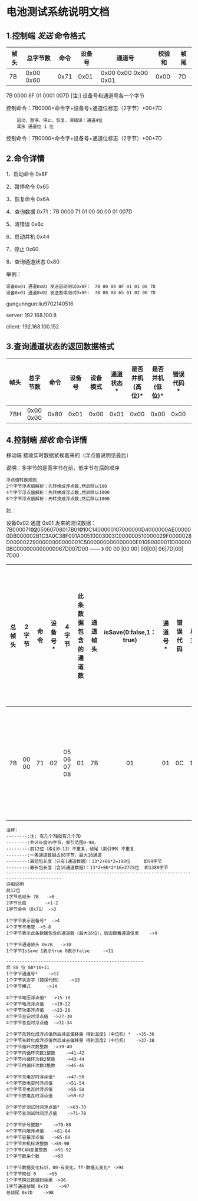 
# 电池测试系统说明文档


## 1.控制端 *发送* 命令格式

 帧头 |  总字节数  | 命令 | 设备号 |       通道号          | 校验和 |帧尾 
 ----|-----------|------|-------|----------------------|-------|----
 7B | 0x00 0x60 | 0x71 | 0x01  | 0x00 0x00 0x00 0x01  |  0x00 |7D 
    

7B 0000 8F 01 0001 007D
[注:] 设备号和通道号各一个字节

控制命令：7B0000+命令字+设备号+通道位标志（2字节）+00+7D

```
    启动，暂停，停止，恢复，清错误：通道4位
    其余 通道位 1 位
```

控制命令：7B0000+命令字+设备号+通道位标志（2字节）+00+7D
 

## 2.命令详情

1、启动命令	0x8F

2、暂停命令	0x65

3、恢复命令	0x6A

4、查询数据	0x71：7B 0000 71 01 00 00 00 01 007D

5、清错误    0x6c

6、启动并机  0x44

7、停止      0x60

8、查询通道状态    0x80


举例： 

    设备0x01 通道0x01 发送启动测试0x8F:  7B 00 08 8F 01 01 00 7D
    设备0x01 通道0x02 发送暂停测试0x8F:  7B 00 08 65 01 02 00 7D


gungunngun:liu9702140516

server:	192.168.100.8

client:	192.168.100.152

## 3.查询通道状态的返回数据格式

 帧头 |  总字节数  | 命令 | 设备号 |  设备模式 | 通道状态* | 是否并机(高位)* | 是否并机(低位)* | 错误代码* | 重复*标记为|校验和 |帧尾 
 ----|-----------|------|-------|----------|----------|---------------|---------------|----------|:---------:|------|----
 7BH | 0x00 0x00 | 0x80 | 0x01  |    0x00  |   0x01   |   0x00        |      0x00     |    0x00  |     ***   | 0x00 |7D 
 

## 4.控制端 *接收* 命令详情

移动端  接收实时数据紧挨着来的（浮点值说明见最后）

说明：多字节的是高字节在前，低字节在后的顺序
```
浮点值转换规则
2个字节浮点值解析：先转换成浮点数,然后除以100
4个字节浮点值解析：先转换成浮点数,然后除以1000
8个字节浮点值解析：先转换成浮点数,然后除以1000
```
如： 

设备0x02 通道 0x01 发来的测试数据：
7B000071**02**05060708017B01**01**0C1400000107000000D4000000AE000000DB000002B1C3A0C38F001A00510003003C000000510000029F0000028D0000022900000000000001C5000000000000000E010B0000011D000000BC000000000000067D007D00  ——                                                                                                                                                                                                                                                                                                                                                                                                                                                                                                                》 00 00 |00 00| 00|00|  06|7D|00|   7D00

总帧头| 2字节 | 命令 | 设备号* |    4字节   | 此条数据包含的通道数 | 通道帧头 | isSave(0:false,1：true)| 通道号* | 错误代码 |  模式  | 4字节电压浮点值* | 电流浮点值  |  功率浮点值  | 总安时浮点值 | 总瓦时浮点值 |    2个字节先转化成浮点值然后减去偏移量 得到温度1（中位机）*   | 2个字节先转化成浮点值然后减去偏移量 得到温度2（中位机） |  2个字节循环次数整数 |    2个字节内循环次数1整数     |   2个字节内循环次数2整数  |  2个字节内循环次数3整数 |  4个字节充电安时浮点值* | 4个字节放电安时浮点值  | 4个字节充电瓦时浮点值 |  4个字节放电瓦时浮点值  |   8个字节 步测试时间浮点值*  |      8个字节 总测试时间浮点值  |    2个字节步号整数*   |  4个字节内阻浮点值  |  4个字节容量浮点值 |   2个字节并机标识整数   | 2个字节CAN变量整数 |  1个字节数采个数 | 1个字节数据变化标识，00-有变化，ff-数据无变化 | 1个字节校验 0 |1个字节跨过数据封装尾 |帧尾                                                                                                                                         
-----|------|-----|:-----:|-----------|:-----------------:|---------|:-------------------:|--------|---------|------|----------------|-----------|------------|-----------|------------|:---------------------------------------------------:|:----------------------------------------------:|:-----------------:|:------------------------:|:---------------------:|:-------------------:|:-------------------:|:------------------:|:------------------:|:-------------------:|:-----------------------:|:--------------------------:|:-----------------:|:----------------:|:---------------:|:-------------------:|:---------------:|:-------------:|:--------------------------------------:|:-----------:|:----------------:|----
  7B | 00 00 |  71  |   02  | 05 06 07 08 |           01        |     7B    |          01            |    01   |     0C   |   14  |   00 00 01 07   | 00 00 00 D4 | 00 00 00 AE | 00 00 00 DB | 00 00 02 B1 |             C3                     A0                      |             C3                   8F                  |       00    1A      |          00    51           |         00  03           |      00      3C        |        00 00 00 51     |      00 00 02 9F     |     00  00   02  8D  |      00 00 02 29       | 00 00 00 00     00 00 01 C5 |  00 00 00 00      00 00 00 0E |          01 0B      |    00 00 01 1D      |     00 00 00 BC   |            00 00      |       00  00       |        00       |                      00                    |       06      |        7D          |00 7D 00 -》00 00 00 00 00 00 06 7D 00              7D 00


    注释:
    --------:注: 有几个7B就有几个7D
    --------:共计长度99字节，索引范围0-98，
    --------:前12位（索引0-11）不重复，帧尾（索引99）不重复
    --------:一条通道数据占86字节，最大16通道
    --------:最短包长度（只有1通道数据）：13*2+86*2=198位     即99字节
    --------:最长包长度（含16通道数据）：13*2+86*2*16=2778位  即1389字节
    -------------------------------------------------------------------------------------------
    详细说明
    前12位
    1字节总帧头 7B   ->0
    2字节长度       ->1-2
    1字节命令（0x71） ->3
    
    1个字节表示设备号*  ->4
    4个字节不用管 ->5-8
    1个字节表示此条数据包含的通道数（最大16位），后边跟着通道信息    ->9
    
    1个字节通道帧头 0x7B   ->10
    1个字节IsSave 1表示true 0表示false     ->11

    ----------------------------------------------------
    后 88 位 88*16+11
    1个字节通道号*    ->12
    1个字节状态字（错误代码）   ->13
    1个字节模式      ->14
    
    4个字节电压浮点值*  ->15-18
    4个字节电流浮点值   ->19-22
    4个字节功率浮点值   ->23-26
    4个字节总安时浮点值  ->27-30
    4个字节总瓦时浮点值  ->31-34
    
    2个字节先转化成浮点值然后减去偏移量 得到温度1（中位机）*  ->35-36
    2个字节先转化成浮点值然后减去偏移量 得到温度2（中位机）   ->37-38
    2个字节循环次数整数  ->39-40
    2个字节内循环次数1整数    ->41-42
    2个字节内循环次数2整数    ->43-44
    2个字节内循环次数3整数    ->45-46
    
    4个字节充电安时浮点值*    ->47-50
    4个字节放电安时浮点值     ->51-54
    4个字节充电瓦时浮点值     ->55-58
    4个字节放电瓦时浮点值     ->59-62
    
    8个字节步测试时间浮点值*   ->63-70
    8个字节总测试时间浮点值    ->71-78
    
    2个字节步号整数*    ->79-80
    4个字节内阻浮点值   ->81-84
    4个字节容量浮点值   ->85-88
    2个字节并机标识整数 ->89-90
    2个字节CAN变量整数  ->91-92
    1个字节数采个数     ->93
    
    1个字节数据变化标识，00-有变化，ff-数据无变化* ->94
    1个字节校验 0    ->95
    1个字节跨过数据封装尾 ->96
    1字节通道帧尾 0x7D    ->97
    总帧尾 0x7D    ->98
   
    
     
    












 